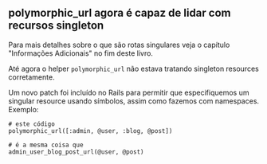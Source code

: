 ## polymorphic\_url agora é capaz de lidar com recursos singleton

Para mais detalhes sobre o que são rotas singulares veja o capítulo "Informações Adicionais" no fim deste livro.

Até agora o helper `polymorphic_url` não estava tratando singleton resources corretamente.

Um novo patch foi incluído no Rails para permitir que especifiquemos um singular resource usando símbolos, assim como fazemos com namespaces. Exemplo:

	# este código
	polymorphic_url([:admin, @user, :blog, @post])

	# é a mesma coisa que
	admin_user_blog_post_url(@user, @post)
